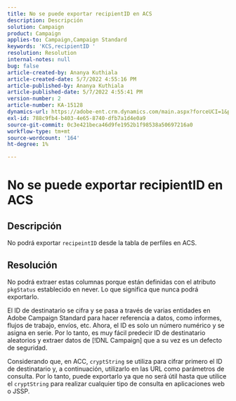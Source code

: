 ```yaml
---
title: No se puede exportar recipientID en ACS
description: Descripción
solution: Campaign
product: Campaign
applies-to: Campaign,Campaign Standard
keywords: 'KCS,recipientID '
resolution: Resolution
internal-notes: null
bug: false
article-created-by: Ananya Kuthiala
article-created-date: 5/7/2022 4:55:16 PM
article-published-by: Ananya Kuthiala
article-published-date: 5/7/2022 4:55:41 PM
version-number: 2
article-number: KA-15128
dynamics-url: https://adobe-ent.crm.dynamics.com/main.aspx?forceUCI=1&pagetype=entityrecord&etn=knowledgearticle&id=21040874-26ce-ec11-a7b5-0022480a8e40
exl-id: 788c9fb4-b403-4e65-8740-dfb7a1d4e0a9
source-git-commit: 0c3e421beca46d9fe1952b1f98538a50697216a0
workflow-type: tm+mt
source-wordcount: '164'
ht-degree: 1%

---
```


# No se puede exportar recipientID en ACS

## Descripción


No podrá exportar `recipeintID` desde la tabla de perfiles en ACS.


## Resolución


No podrá extraer estas columnas porque están definidas con el atributo `pkgStatus` establecido en never. Lo que significa que nunca podrá exportarlo.

El ID de destinatario se cifra y se pasa a través de varias entidades en Adobe Campaign Standard para hacer referencia a datos, como informes, flujos de trabajo, envíos, etc. Ahora, el ID es solo un número numérico y se asigna en serie. Por lo tanto, es muy fácil predecir ID de destinatario aleatorios y extraer datos de [!DNL Campaign] que a su vez es un defecto de seguridad.

Considerando que, en ACC, `cryptString` se utiliza para cifrar primero el ID de destinatario y, a continuación, utilizarlo en las URL como parámetros de consulta. Por lo tanto, puede exportarlo ya que no será útil hasta que utilice el `cryptString` para realizar cualquier tipo de consulta en aplicaciones web o JSSP.
